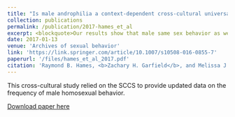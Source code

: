 ```yaml
---
title: "Is male androphilia a context-dependent cross-cultural universal?"
collection: publications
permalink: /publication/2017-hames_et_al
excerpt: <blockquote>Our results show that male same sex behavior as well as male androphilia is much more common than previously estimated in the SCCS. With our findings, we make an argument that male androphilia is a context-dependent cross-cultural universal.</blockquote>
date: 2017-01-13
venue: 'Archives of sexual behavior'
link: 'https://link.springer.com/article/10.1007/s10508-016-0855-7'
paperurl: '/files/hames_et_al_2017.pdf'
citation: 'Raymond B. Hames, <b>Zachary H. Garfield</b>, and Melissa J. Garfield. (2017). &quot;Is male androphilia a context-dependent cross-cultural universal?&quot; <i>Archives of sexual behavior</i>. 46(1).'
---
```

This cross-cultural study relied on the SCCS to provide updated data on the frequency of male homosexual behavior.

[Download paper here](http://zhgarfield.github.io/files/hames_et_al_2017.pdf)